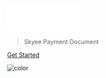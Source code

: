 ![logo](_media/logo-white.png)

> Skyee Payment Document

[Get Started](#getting-started)

<!-- 背景色 -->

![color](#00A6FD)
